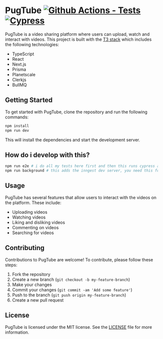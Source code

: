# PugTube [![Github Actions - Tests](https://github.com/sicksid/pugtube/actions/workflows/tests.yml/badge.svg)](https://github.com/sicksid/pugtube/actions/workflows/tests.yml) [![Cypress](https://img.shields.io/endpoint?url=https://cloud.cypress.io/badge/simple/jcfv2t/main&style=flat&logo=cypress)](https://cloud.cypress.io/projects/jcfv2t/runs)

PugTube is a video sharing platform where users can upload, watch and interact with videos. This project is built with the [T3 stack](https://create.t3.app/) which includes the following technologies:

- TypeScript
- React
- Next.js
- Prisma
- Planetscale
- Clerkjs
- BullMQ

## Getting Started

To get started with PugTube, clone the repository and run the following commands:

```bash
npm install
npm run dev
```

This will install the dependencies and start the development server.

## How do i develop with this?

```bash
npm run e2e # i do all my tests here first and then this runs cypress and my tests and it reloads when i change the code, its very nice
npm run background # this adds the inngest dev server, you need this for the transcoding and thumbnailing and more
```

## Usage

PugTube has several features that allow users to interact with the videos on the platform. These include:

- Uploading videos
- Watching videos
- Liking and disliking videos
- Commenting on videos
- Searching for videos

## Contributing

Contributions to PugTube are welcome! To contribute, please follow these steps:

1. Fork the repository
2. Create a new branch (`git checkout -b my-feature-branch`)
3. Make your changes
4. Commit your changes (`git commit -am 'Add some feature'`)
5. Push to the branch (`git push origin my-feature-branch`)
6. Create a new pull request

## License

PugTube is licensed under the MIT license. See the [LICENSE](LICENSE) file for more information.
